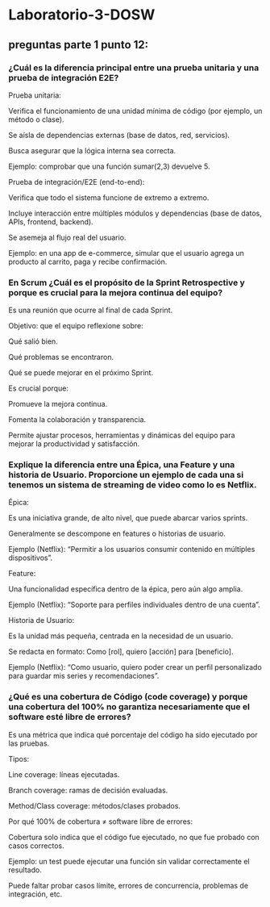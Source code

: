 # Laboratorio-3-DOSW

## preguntas parte 1 punto 12:



### ¿Cuál es la diferencia principal entre una prueba unitaria y una prueba de integración E2E?

Prueba unitaria:

Verifica el funcionamiento de una unidad mínima de código (por ejemplo, un método o clase).

Se aísla de dependencias externas (base de datos, red, servicios).

Busca asegurar que la lógica interna sea correcta.

Ejemplo: comprobar que una función sumar(2,3) devuelve 5.

Prueba de integración/E2E (end-to-end):

Verifica que todo el sistema funcione de extremo a extremo.

Incluye interacción entre múltiples módulos y dependencias (base de datos, APIs, frontend, backend).

Se asemeja al flujo real del usuario.

Ejemplo: en una app de e-commerce, simular que el usuario agrega un producto al carrito, paga y recibe confirmación.

### En Scrum ¿Cuál es el propósito de la Sprint Retrospective y porque es crucial para la mejora continua del equipo?
Es una reunión que ocurre al final de cada Sprint.

Objetivo: que el equipo reflexione sobre:

Qué salió bien.

Qué problemas se encontraron.

Qué se puede mejorar en el próximo Sprint.

Es crucial porque:

Promueve la mejora continua.

Fomenta la colaboración y transparencia.

Permite ajustar procesos, herramientas y dinámicas del equipo para mejorar la productividad y satisfacción.

### Explique la diferencia entre una Épica, una Feature y una historia de Usuario. Proporcione un ejemplo de cada una si tenemos un sistema de streaming de video como lo es Netflix.

Épica:

Es una iniciativa grande, de alto nivel, que puede abarcar varios sprints.

Generalmente se descompone en features o historias de usuario.

Ejemplo (Netflix): “Permitir a los usuarios consumir contenido en múltiples dispositivos”.

Feature:

Una funcionalidad específica dentro de la épica, pero aún algo amplia.

Ejemplo (Netflix): “Soporte para perfiles individuales dentro de una cuenta”.

Historia de Usuario:

Es la unidad más pequeña, centrada en la necesidad de un usuario.

Se redacta en formato: Como [rol], quiero [acción] para [beneficio].

Ejemplo (Netflix): “Como usuario, quiero poder crear un perfil personalizado para guardar mis series y recomendaciones”.

### ¿Qué es una cobertura de Código (code coverage) y porque una cobertura del 100% no garantiza necesariamente que el software esté libre de errores? 

Es una métrica que indica qué porcentaje del código ha sido ejecutado por las pruebas.

Tipos:

Line coverage: líneas ejecutadas.

Branch coverage: ramas de decisión evaluadas.

Method/Class coverage: métodos/clases probados.

Por qué 100% de cobertura ≠ software libre de errores:

Cobertura solo indica que el código fue ejecutado, no que fue probado con casos correctos.

Ejemplo: un test puede ejecutar una función sin validar correctamente el resultado.

Puede faltar probar casos límite, errores de concurrencia, problemas de integración, etc.